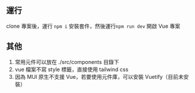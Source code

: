 ## 運行

clone 專案後，運行 `npm i` 安裝套件，然後運行`npm run dev` 開啟 Vue 專案

## 其他

1. 常用元件可以放在 ./src/components 目錄下
2. vue 檔案不寫 style 標籤，直接使用 tailwind css
3. 因為 MUI 原生不支援 Vue，若要使用元件庫，可以安裝 Vuetify（目前未安裝）
